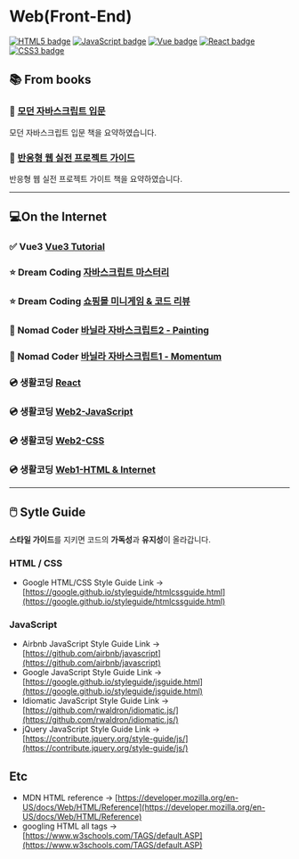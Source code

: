 # Web(Front-End)

[![HTML5 badge](https://img.shields.io/badge/HTML5-E34F26.svg?&style=flat-square&logo=HTML5&logoColor=white)](#webfront-end)
[![JavaScript badge](https://img.shields.io/badge/JavaScript-F7DF1E.svg?&style=flat-square&logo=JavaScript&logoColor=black)](#webfront-end)
[![Vue badge](https://img.shields.io/badge/Vue-4FC08D.svg?&style=flat-square&logo=Vue.js&logoColor=white)](#webfront-end)
[![React badge](https://img.shields.io/badge/React-61DAFB.svg?&style=flat-square&logo=React&logoColor=black)](#webfront-end)
[![CSS3 badge](https://img.shields.io/badge/CSS3-1572B6.svg?&style=flat-square&logo=CSS3&logoColor=white)](#webfront-end)

## 📚 From books

### 📕 [모던 자바스크립트 입문](./모던%20자바스크립트%20입문/)

모던 자바스크립트 입문 책을 요약하였습니다.

### 📙 [반응형 웹 실전 프로젝트 가이드](./Responsive_Web_Publishing/)

반응형 웹 실전 프로젝트 가이트 책을 요약하였습니다.

---

## 💻On the Internet

### ✅ Vue3 [Vue3 Tutorial](./Vue%20Tutorial/)

### ⭐ Dream Coding [자바스크립트 마스터리](./Dream%20Coding/자바스크립트%20마스터리)

### ⭐ Dream Coding [쇼핑몰 미니게임 & 코드 리뷰](./Dream%20Coding/쇼핑몰%20미니게임%20%26%20코드%20리뷰)

### 📀 Nomad Coder [바닐라 자바스크립트2 - Painting](./Nomad%20Coder/바닐라%20자바스크립트2/)

### 📀 Nomad Coder [바닐라 자바스크립트1 - Momentum](./Nomad%20Coder/바닐라%20자바스크립트/)

### 💿 생활코딩 [React](./생활코딩/React/)

### 💿 생활코딩 [Web2-JavaScript](./생활코딩/Web2-JavaScript/)

### 💿 생활코딩 [Web2-CSS](./생활코딩/Web2-CSS/)

### 💿 생활코딩 [Web1-HTML & Internet](./생활코딩/Web1-HTML&Internet/)

---

## 🖱️ Sytle Guide

**스타일 가이드**를 지키면 코드의 **가독성**과 **유지성**이 올라갑니다.

### HTML / CSS

- Google HTML/CSS Style Guide Link -> [https://google.github.io/styleguide/htmlcssguide.html](https://google.github.io/styleguide/htmlcssguide.html)

### JavaScript

- Airbnb JavaScript Style Guide Link -> [https://github.com/airbnb/javascript](https://github.com/airbnb/javascript)
- Google JavaScript Style Guide Link -> [https://google.github.io/styleguide/jsguide.html](https://google.github.io/styleguide/jsguide.html)
- Idiomatic JavaScript Style Guide Link -> [https://github.com/rwaldron/idiomatic.js/](https://github.com/rwaldron/idiomatic.js/)
- jQuery JavaScript Style Guide Link -> [https://contribute.jquery.org/style-guide/js/](https://contribute.jquery.org/style-guide/js/)

## Etc

- MDN HTML reference -> [https://developer.mozilla.org/en-US/docs/Web/HTML/Reference](https://developer.mozilla.org/en-US/docs/Web/HTML/Reference)
- googling HTML all tags -> [https://www.w3schools.com/TAGS/default.ASP](https://www.w3schools.com/TAGS/default.ASP)
